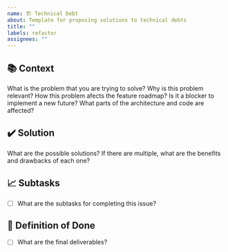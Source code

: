 ```yaml
---
name: 🏗️ Technical Debt
about: Template for proposing solutions to technical debts
title: ""
labels: refactor
assignees: ""
---
```


## 📚 Context

What is the problem that you are trying to solve?
Why is this problem relevant?
How this problem afects the feature roadmap?
Is it a blocker to implement a new future?
What parts of the architecture and code are affected?

## ✔️ Solution

What are the possible solutions?
If there are multiple, what are the benefits and drawbacks of each one?

## 📈 Subtasks

-   [ ] What are the subtasks for completing this issue?

## 🎯 Definition of Done

-   [ ] What are the final deliverables?
